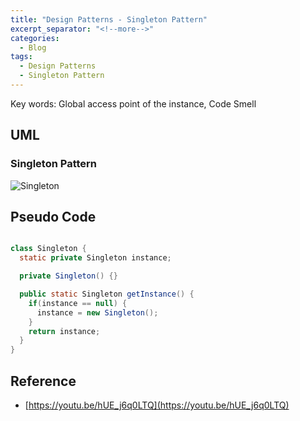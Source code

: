 ```yaml
---
title: "Design Patterns - Singleton Pattern"
excerpt_separator: "<!--more-->"
categories:
  - Blog
tags:
  - Design Patterns
  - Singleton Pattern
---
```


Key words: Global access point of the instance, Code Smell

## UML  

### Singleton Pattern

![Singleton](http://www.plantuml.com/plantuml/proxy?src=https://raw.githubusercontent.com/battlerhythm/battlerhythm.github.io/master/assets/umls/singleton-pattern.puml)

## Pseudo Code

```java

class Singleton {
  static private Singleton instance;

  private Singleton() {}

  public static Singleton getInstance() {
    if(instance == null) {
      instance = new Singleton();
    }
    return instance;
  }
}
```

## Reference

- [https://youtu.be/hUE_j6q0LTQ](https://youtu.be/hUE_j6q0LTQ)
